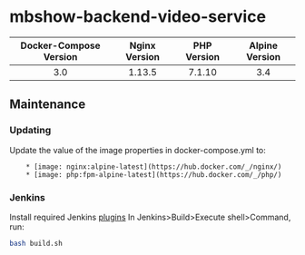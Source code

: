 # mbshow-backend-video-service

|Docker-Compose Version	|Nginx Version	|PHP Version	|Alpine Version |
|:---------------------:|:-------------:|:-------------:|:-------------:|
|3.0                    |1.13.5         |7.1.10         |3.4            |

## Maintenance
### Updating
Update the value of the image properties in docker-compose.yml to:

        * [image: nginx:alpine-latest](https://hub.docker.com/_/nginx/)
        * [image: php:fpm-alpine-latest](https://hub.docker.com/_/php/)
### Jenkins
Install required Jenkins [plugins](http://jenkins-php.org/installation.html)
In Jenkins>Build>Execute shell>Command, run:
```sh
bash build.sh
```